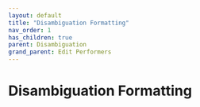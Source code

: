 ```yaml
---
layout: default
title: "Disambiguation Formatting"
nav_order: 1
has_children: true
parent: Disambiguation
grand_parent: Edit Performers
---
```


# Disambiguation Formatting
